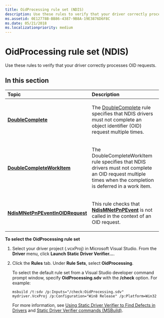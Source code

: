 ```yaml
---
title: OidProcessing rule set (NDIS)
description: Use these rules to verify that your driver correctly processes OID requests.
ms.assetid: 0E12778B-BB86-4387-9B8A-19E3876D6F8C
ms.date: 05/21/2018
ms.localizationpriority: medium
---
```


# OidProcessing rule set (NDIS)


Use these rules to verify that your driver correctly processes OID requests.

## In this section


<table>
<colgroup>
<col width="50%" />
<col width="50%" />
</colgroup>
<thead>
<tr class="header">
<th align="left">Topic</th>
<th align="left">Description</th>
</tr>
</thead>
<tbody>
<tr class="odd">
<td align="left"><p><a href="ndis-doublecomplete.md" data-raw-source="[&lt;strong&gt;DoubleComplete&lt;/strong&gt;](ndis-doublecomplete.md)"><strong>DoubleComplete</strong></a></p></td>
<td align="left"><p>The <a href="ndis-doublecomplete.md" data-raw-source="[DoubleComplete](ndis-doublecomplete.md)">DoubleComplete</a> rule specifies that NDIS drivers must not complete an object identifier (OID) request multiple times.</p></td>
</tr>
<tr class="even">
<td align="left"><p><a href="ndis-doublecompleteworkitem.md" data-raw-source="[&lt;strong&gt;DoubleCompleteWorkItem&lt;/strong&gt;](ndis-doublecompleteworkitem.md)"><strong>DoubleCompleteWorkItem</strong></a></p></td>
<td align="left"><p>The DoubleCompleteWorkItem rule specifies that NDIS drivers must not complete an OID request multiple times when the completion is deferred in a work item.</p></td>
</tr>
<tr class="odd">
<td align="left"><p><a href="ndis-ndismnetpnpeventinoidrequest.md" data-raw-source="[&lt;strong&gt;NdisMNetPnPEventInOIDRequest&lt;/strong&gt;](ndis-ndismnetpnpeventinoidrequest.md)"><strong>NdisMNetPnPEventInOIDRequest</strong></a></p></td>
<td align="left"><p>This rule checks that <a href="https://msdn.microsoft.com/library/windows/hardware/ff563616" data-raw-source="[&lt;strong&gt;NdisMNetPnPEvent&lt;/strong&gt;](https://msdn.microsoft.com/library/windows/hardware/ff563616)"><strong>NdisMNetPnPEvent</strong></a> is not called in the context of an OID request.</p></td>
</tr>
</tbody>
</table>

 

**To select the OidProcessing rule set**

1.  Select your driver project (.vcxProj) in Microsoft Visual Studio. From the **Driver** menu, click **Launch Static Driver Verifier…**.

2.  Click the **Rules** tab. Under **Rule Sets**, select **OidProcessing**.

    To select the default rule set from a Visual Studio developer command prompt window, specify **OidProcessing.sdv** with the **/check** option. For example:

    ```
    msbuild /t:sdv /p:Inputs="/check:OidProcessing.sdv" mydriver.VcxProj /p:Configuration="Win8 Release" /p:Platform=Win32
    ```

    For more information, see [Using Static Driver Verifier to Find Defects in Drivers](https://msdn.microsoft.com/library/windows/hardware/hh454281) and [Static Driver Verifier commands (MSBuild)](https://msdn.microsoft.com/library/windows/hardware/hh466459).

 

 





